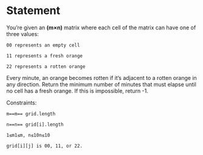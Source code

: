 # Statement

You’re given an **(m×n)** matrix where each cell of the matrix can have one of three values:

    00 represents an empty cell

    11 represents a fresh orange

    22 represents a rotten orange

Every minute, an orange becomes rotten if it’s adjacent to a rotten orange in any direction. Return the minimum number of minutes that must elapse until no cell has a fresh orange. If this is impossible, return -1.

Constraints:

    m==m== grid.length

    n==n== grid[i].length

    1≤m1≤m, n≤10n≤10

    grid[i][j] is 00, 11, or 22.
